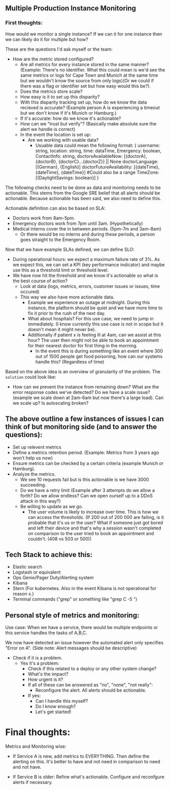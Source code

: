 ## Multiple Production Instance Monitoring

### First thoughts:

How would we monitor a single instance? If we can it for one instance then we can likely do it for multiple but how?

These are the questions I'd ask myself or the team:
- How are the metric stored configured? 
    - Are all metrics for every instance stored in the same manner? (Example: There's no identifier. What this could mean is we'd see the same metrics or logs for Cape Town and Munich at the same time but we wouldn't know the source from only logs)(Or we could if there was a flag or identifier set but how easy would this be?).
    - Does the metrics store scale?
    - How easy is it to set up this disparity?
    - With this disparity tracking set up, how do we know the data recieved is accurate? (Example person A is experiencing a timeout but we don't know if it's Munich or Hamburg.)
    - If it's accurate: how do we know it's actionable?
    - How can we "trust but verify"? (Basically make absolute sure the alert we handle is correct)
    - In the event the location is set up:
        - Are we working with usable data?
            - Usuable data could mean the following format:
                {
                    username: string,
                    location: string,
                    time: dataTime,
                    Emergency: boolean,
                    ContactInfo: string,
                    doctorsAvailableNow: [{doctorA}, {doctorB}, {doctorC}...{doctorZ}] || None
                    doctorLanguage: [{German}, {English}]
                    doctorFutureAvailability: [{dateTime}, {dateTime}, {dateTime}] #Could also be a range
                    TimeZone: [{DaylightSavings: boolean}]
                }


The following checks need to be done as data and monitoring needs to be actionable. This stems from the Google SRE belief that all alerts should be actionable. Because actionable has been said, we also need to define this.

Actionable definition can also be based on SLA:
- Doctors work from 8am-5pm.
- Emergency doctors work from 7pm until 3am. (Hypothetically)
- Medical interns cover the in between periods. (5pm-7m and 3am-8am)
    - Or there would be no interns and during these periods, a person goes straight to the Emergency Room. 

Now that we have example SLAs defined, we can define SLO:
- During operational hours: we expect a maximum failure rate of 3%. As we expect this, we can set a KPI (key performance indicator) and maybe use this as a threshold limit or threshold level. 
- We have now hit the threshold and we know it's actionable so what is the best course of action?
    - Look at data (logs, metrics, errors, customer issues or issues, time occured)
    - This way we also have more actionable data.
        - Example we experience an outage at midnight. During this instance, the platform should be quiet and we have more time to fix it prior to the rush of the next day. 
        - What about hospitals? For this use case, we need to jump in immediately. (I know currently this use case is not in scope but it doesn't mean it might never be).
        - Additionally if patient x is feeling ill at 4am, can we assist at this hour? The user then might not be able to book an appointment for their nearest doctor for first thing in the morning. 
            - In the event this is during something like an event where 300 out of 1500 people get food poisoning, how can our systems handle this? (Regardless of time)

Based on the above idea is an overview of granularity of the problem. The `solution` could look like:

- How can we prevent the instance from remaining down? What are the error response codes we've detected? Do we have a scale issue? (example we scale down at 2am-6am but now there's a large load). Can we scale up? Is autoscaling broken? 

## The above outline a few instances of issues I can think of but monitoring side (and to answer the questions):

- Set up relevent metrics
- Define a metrics retention period. (Example: Metrics from 3 years ago won't help us now)
- Ensure metrics can be checked by a certain criteria (example Munich or Hamburg).
- Analyze the metrics. 
    - We see 10 requests fail but is this actionable is we have 3000 succeeding. 
    - Do we have a retry limit (Example after 3 attempts do we allow a forth? Do we allow endless? Can we open ourself up to a DDoS attack in this way?)
    - Be willing to update as we go. 
        - The user volume is likely to increase over time. This is how we can access the thresholds. (If 200 out of 200 000 are failing, is it probable that it's us or the user? What if someone just got bored and left their device and that's why a session wasn't completed on comparison to the user tried to book an appointment and couldn't. (408 vs 503 or 500))

## Tech Stack to achieve this:

- Elastic search 
- Logstash or equivalent
- Ops Genie/Pager Duty/Alerting system
- Kibana
- Stern (For kubernetes. Also in the event Kibana is not operational for reason x.)
- Terminal commands ("grep" or something like "grep C -5 <message>")

## Personal style of metrics and monitoring:

Use case: When we have a service, there would be multiple endpoints or this service handles the tasks of A,B,C.

We now have detected an issue however the automated alert only specifies "Error on A". (Side note: Alert messages should be descriptive)

- Check if it is a problem.
    - Yes it's a problem: 
        - Check if this related to a deploy or any other system change?
        - What's the impact?
        - How urgent is it?
        - If all of these can be answered as "no", "none", "not really":
            - Reconfigure the alert. All alerts should be actionable.
        - If yes:
            - Can I handle this myself? 
            - Do I know enough? 
            - Let's get started!

# Final thoughts:

Metrics and Monitoring wise:

- If Service A is new, add metrics to EVERYTHING. Then define the alerting on this. It's better to have and not need in comparison to need and not have.

- If Service B is older: Refine what's actionable. Configure and reconfgure alerts if necessary. 
    

